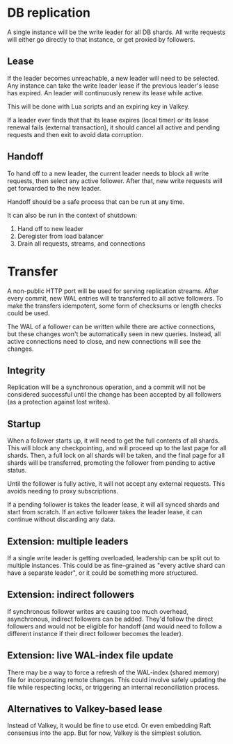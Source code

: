 # DB replication

A single instance will be the write leader for all DB shards. All write requests will either go directly to that instance, or get proxied by followers.

## Lease

If the leader becomes unreachable, a new leader will need to be selected. Any instance can take the write leader lease if the previous leader's lease has expired. An leader will continuously renew its lease while active.

This will be done with Lua scripts and an expiring key in Valkey.

If a leader ever finds that that its lease expires (local timer) or its lease renewal fails (external transaction), it should cancel all active and pending requests and then exit to avoid data corruption.

## Handoff

To hand off to a new leader, the current leader needs to block all write requests, then select any active follower. After that, new write requests will get forwarded to the new leader.

Handoff should be a safe process that can be run at any time.

It can also be run in the context of shutdown:

1. Hand off to new leader
2. Deregister from load balancer
3. Drain all requests, streams, and connections

# Transfer

A non-public HTTP port will be used for serving replication streams. After every commit, new WAL entries will te transferred to all active followers. To make the transfers idempotent, some form of checksums or length checks could be used.

The WAL of a follower can be written while there are active connections, but these changes won't be automatically seen in new queries. Instead, all active connections need to close, and new connections will see the changes.

## Integrity

Replication will be a synchronous operation, and a commit will not be considered successful until the change has been accepted by all followers (as a protection against lost writes).

## Startup

When a follower starts up, it will need to get the full contents of all shards. This will block any checkpointing, and will proceed up to the last page for all shards. Then, a full lock on all shards will be taken, and the final page for all shards will be transferred, promoting the follower from pending to active status.

Until the follower is fully active, it will not accept any external requests. This avoids needing to proxy subscriptions.

If a pending follower is takes the leader lease, it will all synced shards and start from scratch. If an active follower takes the leader lease, it can continue without discarding any data.

## Extension: multiple leaders

If a single write leader is getting overloaded, leadership can be split out to multiple instances. This could be as fine-grained as "every active shard can have a separate leader", or it could be something more structured.

## Extension: indirect followers

If synchronous follower writes are causing too much overhead, asynchronous, indirect followers can be added. They'd follow the direct followers and would not be eligible for handoff (and would need to follow a different instance if their direct follower becomes the leader).

## Extension: live WAL-index file update

There may be a way to force a refresh of the WAL-index (shared memory) file for incorporating remote changes. This could involve safely updating the file while respecting locks, or triggering an internal reconciliation process.

## Alternatives to Valkey-based lease

Instead of Valkey, it would be fine to use etcd. Or even embedding Raft consensus into the app. But for now, Valkey is the simplest solution.
